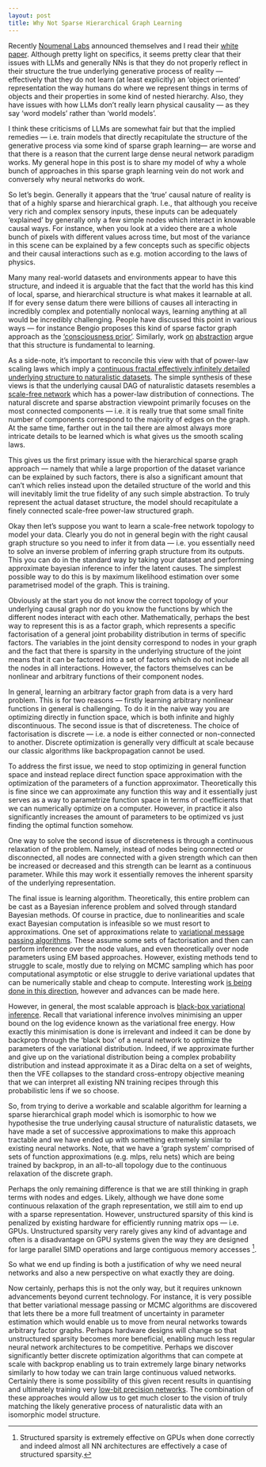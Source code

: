 ```yaml
---
layout: post
title: Why Not Sparse Hierarchical Graph Learning
---
```


Recently [Noumenal Labs](https://www.noumenal.ai) announced themselves and I read their [white paper](https://www.noumenal.ai/_files/ugd/418b9e_b3931b1679cc46a4845bd0569ce4ae8e.pdf). Although pretty light on specifics, it seems pretty clear that their issues with LLMs and generally NNs is that they do not properly reflect in their structure the true underlying generative process of reality — effectively that they do not learn (at least explicitly) an ‘object oriented’ representation the way humans do where we represent things in terms of objects and their properties in some kind of nested hierarchy. Also, they have issues with how LLMs don’t really learn physical causality — as they say ‘word models’ rather than ‘world models’. 

I think these criticisms of LLMs are somewhat fair but that the implied remedies — i.e. train models that directly recapitulate the structure of the generative process via some kind of sparse graph learning— are worse and that there is a reason that the current large dense neural network paradigm works. My general hope in this post is to share my model of why a whole bunch of approaches in this sparse graph learning vein do not work and conversely why neural networks do work. 

So let’s begin. Generally it appears that the ‘true’ causal nature of reality is that of a highly sparse and hierarchical graph. I.e., that although you receive very rich and complex sensory inputs, these inputs can be adequately ‘explained’ by generally only a few simple nodes which interact in knowable causal ways. For instance, when you look at a video there are a whole bunch of pixels with different values across time, but most of the variance in this scene can be explained by a few concepts such as specific objects and their causal interactions such as e.g. motion according to the laws of physics. 

Many many real-world datasets and environments appear to have this structure, and indeed it is arguable that the fact that the world has this kind of local, sparse, and hierarchical structure is what makes it learnable at all. If for every sense datum there were billions of causes all interacting in incredibly complex and potentially nonlocal ways, learning anything at all would be incredibly challenging. People have discussed this point in various ways — for instance Bengio proposes this kind of sparse factor graph approach as the [‘consciousness prior’](https://arxiv.org/pdf/1709.08568). Similarly, work [on](https://arxiv.org/abs/2106.01826) [abstraction](https://www.lesswrong.com/posts/wuJpYLcMEBz4kcgAn/what-is-abstraction-1) argue that this structure is fundamental to learning. 

As a side-note, it’s important to reconcile this view with that of power-law scaling laws which imply a [continuous fractal effectively infinitely detailed underlying structure to naturalistic datasets](https://www.beren.io/2025-03-01-The-Scaling-Laws-Are-In-Our-Stars-Not-Ourselves/). The simple synthesis of these views is that the underlying causal DAG of naturalistic datasets resembles a [scale-free network](https://en.wikipedia.org/wiki/Scale-free_network) which has a power-law distribution of connections. The natural discrete and sparse abstraction viewpoint primarily focuses on the most connected components — i.e. it is really true that some small finite number of components correspond to the majority of edges on the graph. At the same time, farther out in the tail there are almost always more intricate details to be learned which is what gives us the smooth scaling laws. 

This gives us the first primary issue with the hierarchical sparse graph approach — namely that while a large proportion of the dataset variance can be explained by such factors, there is also a significant amount that can’t which relies instead upon the detailed structure of the world and this will inevitably limit the true fidelity of any such simple abstraction. To truly represent the actual dataset structure, the model should recapitulate a finely connected scale-free power-law structured graph.

Okay then let’s suppose you want to learn a scale-free network topology to model your data. Clearly you do not in general begin with the right causal graph structure so you need to infer it from data — i.e. you essentially need to solve an inverse problem of inferring graph structure from its outputs.  This you can do in the standard way by taking your dataset and performing approximate bayesian inference to infer the latent causes. The simplest possible way to do this is by maximum likelihood estimation over some parametrised model of the graph. This is training.

Obviously at the start you do not know the correct topology of your underlying causal graph nor do you know the functions by which the different nodes interact with each other. Mathematically, perhaps the best way to represent this is as a factor graph, which represents a specific factorisation of a general joint probability distribution in terms of specific factors. The variables in the joint density correspond to nodes in your graph and the fact that there is sparsity in the underlying structure of the joint means that it can be factored into a set of factors which do not include all the nodes in all interactions. However, the factors themselves can be nonlinear and arbitrary functions of their component nodes. 

In general, learning an arbitrary factor graph from data is a very hard problem. This is for two reasons — firstly learning arbitrary nonlinear functions in general is challenging. To do it in the naive way you are optimizing directly in function space, which is both infinite and highly discontinuous. The second issue is that of discreteness. The choice of factorisation is discrete — i.e. a node is either connected or non-connected to another. Discrete optimization is generally very difficult at scale because our classic algorithms like backpropagation cannot be used. 

To address the first issue, we need to stop optimizing in general function space and instead replace direct function space approximation with the optimization of the parameters of a function approximator. Theoretically this is fine since we can approximate any function this way and it essentially just serves as a way to parametrize function space in terms of coefficients that we can numerically optimize on a computer. However, in practice it also significantly increases the amount of parameters to be optimized vs just finding the optimal function somehow. 

One way to solve the second issue of discreteness is through a continuous relaxation of the problem. Namely, instead of nodes being connected or disconnected, all nodes are connected with a given strength which can then be increased or decreased and this strength can be learnt as a continuous parameter. While this may work it essentially removes the inherent sparsity of the underlying representation. 

The final issue is learning algorithm. Theoretically, this entire problem can be cast as a Bayesian inference problem and solved through standard Bayesian methods. Of course in practice, due to nonlinearities and scale exact Bayesian computation is infeasible so we must resort to approximations. One set of approximations relate to [variational message passing algorithms](https://people.csail.mit.edu/andyd/CIOG_papers/yedidia_jsp_preprint_princeton.pdf). These assume some sets of factorisation and then can perform inference over the node values, and even theoretically over node parameters using EM based approaches. However, existing methods tend to struggle to scale, mostly due to relying on MCMC sampling which has poor computational asymptotic or else struggle to derive variational updates that can be numerically stable and cheap to compute. Interesting work [is being done in this direction](https://arxiv.org/pdf/2408.16429), however and advances can be made here. 

However, in general, the most scalable approach is [black-box variational inference](http://proceedings.mlr.press/v33/ranganath14). Recall that variational inference involves minimising an upper bound on the log evidence known as the variational free energy. How exactly this minimisation is done is irrelevant and indeed it can be done by backprop through the ‘black box’ of a neural network to optimize the parameters of the variational distribution. Indeed, if we approximate further and give up on the variational distribution being a complex probability distribution and instead approximate it as a Dirac delta on a set of weights, then the VFE collapses to the standard cross-entropy objective meaning that we can interpret all existing NN training recipes through this probabilistic lens if we so choose. 

So, from trying to derive a workable and scalable algorithm for learning a sparse hierarchical graph model which is isomorphic to how we hypothesise the true underlying causal structure of naturalistic datasets, we have made a set of successive approximations to make this approach tractable and we have ended up with something extremely similar to existing neural networks. Note, that we have a ‘graph system’ comprised of sets of function approximations (e.g. mlps, relu nets) which are being trained by backprop, in an all-to-all topology due to the continuous relaxation of the discrete graph. 

Perhaps the only remaining difference is that we are still thinking in graph terms with nodes and edges. Likely, although we have done some continuous relaxation of the graph representation, we still aim to end up with a sparse representation. However, unstructured sparsity of this kind is penalized by existing hardware for efficiently running matrix ops — i.e. GPUs. Unstructured sparsity very rarely gives any kind of advantage and often is a disadvantage on GPU systems given the way they are designed for large parallel SIMD operations and large contiguous memory accesses [^1]. 

So what we end up finding is both a justification of why we need neural networks and also a new perspective on what exactly they are doing.

Now certainly, perhaps this is not the only way, but it requires unknown advancements beyond current technology. For instance, it is very possible that better variational message passing or MCMC algorithms are discovered that lets there be a more full treatment of uncertainty in parameter estimation which would enable us to move from neural networks towards arbitrary factor graphs. Perhaps hardware designs will change so that unstructured sparsity becomes more beneficial, enabling much less regular neural network architectures to be competitive. Perhaps we discover significantly better discrete optimization algorithms that can compete at scale with backprop enabling us to train extremely large binary networks similarly to how today we can train large continuous valued networks. Certainly there is some possibility of this given recent results in quantising and ultimately training very [low-bit precision networks](https://arxiv.org/abs/2310.11453). The combination of these approaches would allow us to get much closer to the vision of truly matching the likely generative process of naturalistic data with an isomorphic model structure.

[^1]: Structured sparsity is extremely effective on GPUs when done correctly and indeed almost all NN architectures are effectively a case of structured sparsity. 
